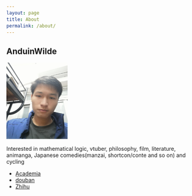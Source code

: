 ```yaml
---
layout: page
title: About
permalink: /about/
---
```


## AnduinWilde

 <img src="https://raw.githubusercontent.com/FinalFantasy27/FinalFantasy27/main/images/1_1611589319917.jpg" height=200 width=160>

Interested in mathematical logic, vtuber, philosophy, film, literature, animanga, Japanese comedies(manzai, shortcon/conte and so on) and cycling

- [Academia](https://scnu.academia.edu/AnduinWilde)
- [douban](https://www.douban.com/people/150548369/)
- [Zhihu](https://www.zhihu.com/people/sliverwhite-47/)

